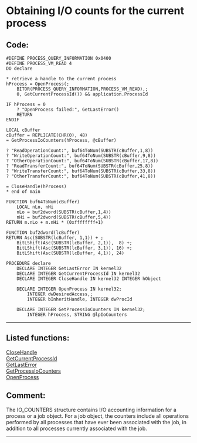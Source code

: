 <link rel="stylesheet" type="text/css" href="../css/win32api.css">  
<link rel="stylesheet" href="https://cdnjs.cloudflare.com/ajax/libs/font-awesome/4.7.0/css/font-awesome.min.css">

# Obtaining I/O counts for the current process

## Code:
```foxpro  
#DEFINE PROCESS_QUERY_INFORMATION 0x0400
#DEFINE PROCESS_VM_READ 4
DO declare

* retrieve a handle to the current process
hProcess = OpenProcess(;
	BITOR(PROCESS_QUERY_INFORMATION,PROCESS_VM_READ),;
	0, GetCurrentProcessId()) && application.ProcessId

IF hProcess = 0
	? "OpenProcess failed:", GetLastError()
	RETURN
ENDIF

LOCAL cBuffer
cBuffer = REPLICATE(CHR(0), 48)
= GetProcessIoCounters(hProcess, @cBuffer)

? "ReadOperationCount:", buf64ToNum(SUBSTR(cBuffer,1,8))
? "WriteOperationCount:", buf64ToNum(SUBSTR(cBuffer,9,8))
? "OtherOperationCount:", buf64ToNum(SUBSTR(cBuffer,17,8))
? "ReadTransferCount:", buf64ToNum(SUBSTR(cBuffer,25,8))
? "WriteTransferCount:", buf64ToNum(SUBSTR(cBuffer,33,8))
? "OtherTransferCount:", buf64ToNum(SUBSTR(cBuffer,41,8))

= CloseHandle(hProcess)
* end of main

FUNCTION buf64ToNum(cBuffer)
	LOCAL nLo, nHi
	nLo = buf2dword(SUBSTR(cBuffer,1,4))
	nHi = buf2dword(SUBSTR(cBuffer,5,4))
RETURN m.nLo + m.nHi * (0xffffffff+1)

FUNCTION buf2dword(lcBuffer)
RETURN Asc(SUBSTR(lcBuffer, 1,1)) + ;
	BitLShift(Asc(SUBSTR(lcBuffer, 2,1)),  8) +;
	BitLShift(Asc(SUBSTR(lcBuffer, 3,1)), 16) +;
	BitLShift(Asc(SUBSTR(lcBuffer, 4,1)), 24)

PROCEDURE declare
	DECLARE INTEGER GetLastError IN kernel32
	DECLARE INTEGER GetCurrentProcessId IN kernel32
	DECLARE INTEGER CloseHandle IN kernel32 INTEGER hObject

	DECLARE INTEGER OpenProcess IN kernel32;
		INTEGER dwDesiredAccess,;
		INTEGER bInheritHandle, INTEGER dwProcId

	DECLARE INTEGER GetProcessIoCounters IN kernel32;
		INTEGER hProcess, STRING @lpIoCounters  
```  
***  


## Listed functions:
[CloseHandle](../libraries/kernel32/CloseHandle.md)  
[GetCurrentProcessId](../libraries/kernel32/GetCurrentProcessId.md)  
[GetLastError](../libraries/kernel32/GetLastError.md)  
[GetProcessIoCounters](../libraries/kernel32/GetProcessIoCounters.md)  
[OpenProcess](../libraries/kernel32/OpenProcess.md)  

## Comment:
The IO_COUNTERS structure contains I/O accounting information for a process or a job object. For a job object, the counters include all operations performed by all processes that have ever been associated with the job, in addition to all processes currently associated with the job.  
  
***  

